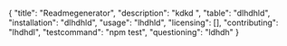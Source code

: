 {
	"title": "Readmegenerator",
	"description": "kdkd ",
	"table": "dlhdhld",
	"installation": "dlhdhld",
	"usage": "lhdhld",
	"licensing": [],
	"contributing": "lhdhdl",
	"testcommand": "npm test",
	"questioning": "ldhdh"
}